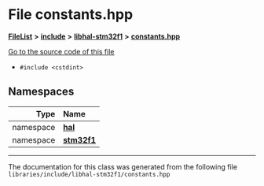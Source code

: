 

# File constants.hpp



[**FileList**](files.md) **>** [**include**](dir_cba0faac6e93618a6e2539705915bd70.md) **>** [**libhal-stm32f1**](dir_382b22576b48b83d585887c4aba4f004.md) **>** [**constants.hpp**](libhal-stm32f1_2constants_8hpp.md)

[Go to the source code of this file](libhal-stm32f1_2constants_8hpp_source.md)



* `#include <cstdint>`













## Namespaces

| Type | Name |
| ---: | :--- |
| namespace | [**hal**](namespacehal.md) <br> |
| namespace | [**stm32f1**](namespacehal_1_1stm32f1.md) <br> |





















































------------------------------
The documentation for this class was generated from the following file `libraries/include/libhal-stm32f1/constants.hpp`

